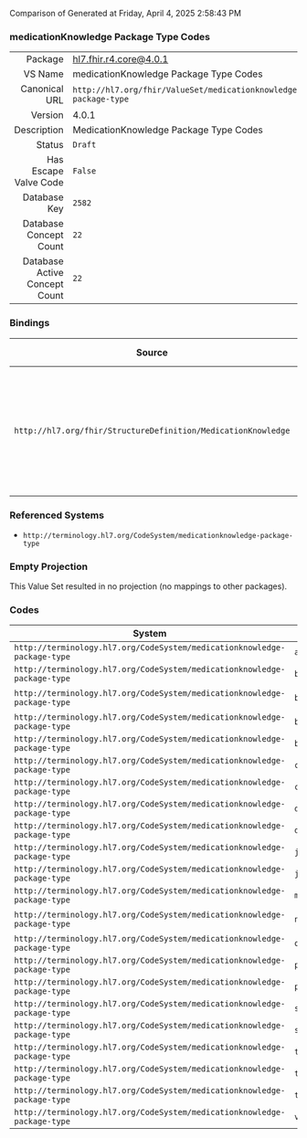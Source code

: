 Comparison of 
Generated at Friday, April 4, 2025 2:58:43 PM

### medicationKnowledge Package Type Codes

|      |     |
| ---: | --- |
| Package | hl7.fhir.r4.core@4.0.1 |
| VS Name | medicationKnowledge Package Type Codes |
| Canonical URL | `http://hl7.org/fhir/ValueSet/medicationknowledge-package-type` |
| Version | 4.0.1 |
| Description | MedicationKnowledge Package Type Codes |
| Status | `Draft` |
| Has Escape Valve Code | `False` |
| Database Key | `2582` |
| Database Concept Count | `22` |
| Database Active Concept Count | `22` |
### Bindings

| Source | Element | Binding | Strength | Element Short |
| ------ | ------- | ------- | -------- | ------------- |
| `http://hl7.org/fhir/StructureDefinition/MedicationKnowledge` | `MedicationKnowledge.packaging.type` | `http://hl7.org/fhir/ValueSet/medicationknowledge-package-type` | `Example` | A code that defines the specific type of packaging that the medication can be found in |

### Referenced Systems

* `http://terminology.hl7.org/CodeSystem/medicationknowledge-package-type`
### Empty Projection

This Value Set resulted in no projection (no mappings to other packages).

### Codes

| System | Code | Display |
| ------ | ---- | ------- |
| `http://terminology.hl7.org/CodeSystem/medicationknowledge-package-type` | `amp` | Ampule |
| `http://terminology.hl7.org/CodeSystem/medicationknowledge-package-type` | `bag` | Bag |
| `http://terminology.hl7.org/CodeSystem/medicationknowledge-package-type` | `blstrpk` | Blister Pack |
| `http://terminology.hl7.org/CodeSystem/medicationknowledge-package-type` | `bot` | Bottle |
| `http://terminology.hl7.org/CodeSystem/medicationknowledge-package-type` | `box` | Box |
| `http://terminology.hl7.org/CodeSystem/medicationknowledge-package-type` | `can` | Can |
| `http://terminology.hl7.org/CodeSystem/medicationknowledge-package-type` | `cart` | Cartridge |
| `http://terminology.hl7.org/CodeSystem/medicationknowledge-package-type` | `disk` | Disk |
| `http://terminology.hl7.org/CodeSystem/medicationknowledge-package-type` | `doset` | Dosette |
| `http://terminology.hl7.org/CodeSystem/medicationknowledge-package-type` | `jar` | Jar |
| `http://terminology.hl7.org/CodeSystem/medicationknowledge-package-type` | `jug` | Jug |
| `http://terminology.hl7.org/CodeSystem/medicationknowledge-package-type` | `minim` | Minim |
| `http://terminology.hl7.org/CodeSystem/medicationknowledge-package-type` | `nebamp` | Nebule Amp |
| `http://terminology.hl7.org/CodeSystem/medicationknowledge-package-type` | `ovul` | Ovule |
| `http://terminology.hl7.org/CodeSystem/medicationknowledge-package-type` | `pch` | Pouch |
| `http://terminology.hl7.org/CodeSystem/medicationknowledge-package-type` | `pkt` | Packet |
| `http://terminology.hl7.org/CodeSystem/medicationknowledge-package-type` | `sash` | Sashet |
| `http://terminology.hl7.org/CodeSystem/medicationknowledge-package-type` | `strip` | Strip |
| `http://terminology.hl7.org/CodeSystem/medicationknowledge-package-type` | `tin` | Tin |
| `http://terminology.hl7.org/CodeSystem/medicationknowledge-package-type` | `tub` | Tub |
| `http://terminology.hl7.org/CodeSystem/medicationknowledge-package-type` | `tube` | Tube |
| `http://terminology.hl7.org/CodeSystem/medicationknowledge-package-type` | `vial` | Vial |
